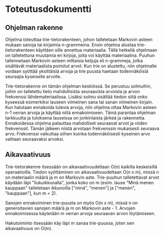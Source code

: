 # Toteutusdokumentti

## Ohjelman rakenne

Ohjelma toteuttaa trie-tietorakenteen, johon talletetaan Markovin asteen mukaan sanoja tai kirjaimia n-grammeina. Ensin ohjelma alustaa trie-tietorakenteen käyttäen sille annettua materiaalia. Tällä hetkellä ohjelmaan on talletettuna muutamia eri kirjoja, joita voi käyttää materiaalina. Puuhun tallennetaan Markovin asteen mittaisia ketjuja eli n-grammeja, jotka sisältävät materiaalista poimitut arvot. Kun trie on alustettu, niin ohjelmalle voidaan syöttää yksittäisiä arvoja ja trie puusta haetaan todennäköisiä seuraajia kyseiselle arvolle. 

Trie-tietorakenne on tämän ohjelman keskiössä. Se perustuu solmuihin, joihin on talletettu tieto mahdollisista seuraavista arvoista ja arvon frekvenssi lähdemateriaalissa. Lisäksi solmu sisältää tiedon siitä onko kyseessä esimerkiksi lauseen viimeinen sana tai sanan viimeinen kirjain. Kun halutaan ennakoida tulevia arvoja, niin ohjelma ottaa Markovin asteen n-1 verran arvoja ja käyttää niitä ennakoimiseen. Tämä parantaa ohjelman tarkkuutta ja tuloksena lauseissa on jonkinlaista järkeä ja rakennetta. Ennakoidessa ohjelma palauttaa mahdolliset seuraavat arvot ja niiden frekvenssit. Tämän jälkeen niistä arvotaan frekvenssin mukaisesti seuraava arvo. Frekvenssi vaikuttaa siihen kuinka todennäköisesti kyseinen arvo valitaan seuraavaksi arvoksi. 


## Aikavaativuus

Trie-tietorakenne itsessään on aikavaativuudeltaan O(n) kaikilla keskeisillä operaatioilla. Tiedon syöttäminen on aikavaativuudeltaan O(n x m), missä n on materiaalin määrä ja m on Markovin aste. Trie-puuhun talletettavat arvot käydään läpi "liukuikkunalla", jonka koko on m (esim. lause "Minä menen kauppaan" talletetaan ikkunoilla ["minä", "menen"] ja ["menen", "kauppaan"], kun m = 2). 

Sanojen ennakoiminen trie-puusta on myös O(n x m), missä n on generoitavien sanojen määrä ja m on Markovin aste - 1. Arvojen ennakoimisessa käytetään m verran arvoja seuraavan arvon löytämiseen. 

Hakutoiminto itsessään käy läpi m sanaa trie-puussa, joten sen aikavaativuus on O(m).
